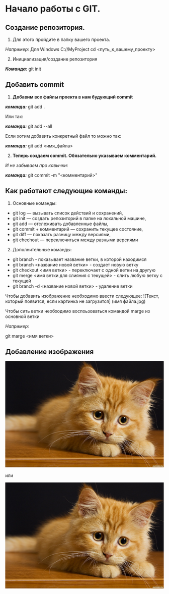 # Начало работы с GIT.

## Создание репозитория. 


1. Для этого пройдите в папку вашего проекта.

*Например:* 
Для Windows С://MyProject
cd <путь_к_вашему_проекту>

2. Инициализация/создание репозитория

__*Команда:*__ git init

## Добавить commit

1. **Добавим все файлы проекта в нам будующий commit** 

__*команда:*__ git add .

 Или так:

__*команда:*__ git add --all

Если хотим добавить конкретный файл то можно так: 

__*команда:*__ git add <имя_файла> 

2. **Теперь создаем commit. Обязательно указываем комментарий.**

*И не забываем про кавычки:*

__*команда:*__ git commit -m "<комментарий>"

## Как работают следующие команды:
1. Основные команды:

- git log — вызывать список действий и сохранений,
- git init — создать репозиторий в папке на локальной машине,
- git add — отслеживать добавленные файлы,
- git commit + комментарий — сохранить текущее состояние,
- git diff — показать разницу между версиями,
- git chechout — переключиться между разными версиями

2. Дополнительные команды:
- git branch - показывает название ветки, в которой находимся
- git branch <название новой ветки> - создает новую ветку
- git checkout <имя ветки> - переключает с одной ветки на другую
- git merge <имя ветки для слияния с текущей> - слить любую ветку с текущей
- git branch -d <название новой ветки> - удаление ветки

Чтобы добавить изображение необходимо ввести следующее:
![Текст, который появится, если картинка не загрузится] (имя файла.jpg)

Чтобы сить ветки необходимо воспоьзоваться командой marge из основной ветки

*Например:*

git marge <имя ветки>

## Добавление изображения

![КОТ](cat.jpg)

или 

<img src=cat.jpg> 